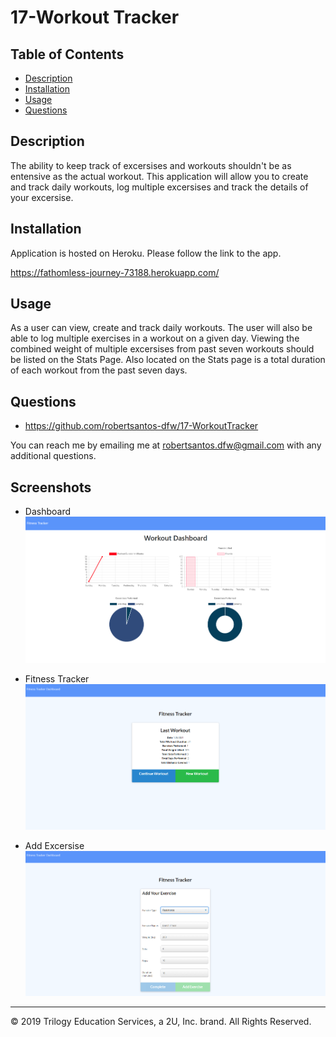 # 17-Workout Tracker

## Table of Contents

* [Description](#description)
* [Installation](#installation)
* [Usage](#usage)
* [Questions](#questions)

## Description 

The ability to keep track of excersises and workouts shouldn't be as entensive as the actual workout. This application will allow you to create and track daily workouts, log multiple excersises and track the details of your excersise.

## Installation

Application is hosted on Heroku. Please follow the link to the app.

https://fathomless-journey-73188.herokuapp.com/

## Usage 

As a user can view, create and track daily workouts. The user will also be able to log multiple exercises in a workout on a given day. Viewing the combined weight of multiple excersises from past seven workouts should be listed on the Stats Page. Also located on the Stats page is a total duration of each workout from the past seven days.


## Questions

* https://github.com/robertsantos-dfw/17-WorkoutTracker

You can reach me by emailing me at robertsantos.dfw@gmail.com with any additional questions.

## Screenshots

* Dashboard
![Getting Started](./assets/screenshot01.png)

* Fitness Tracker
![Answer Questions](./assets/screenshot02.png)

* Add Excersise
![Preview ReadMe File](./assets/screenshot03.png)

---
© 2019 Trilogy Education Services, a 2U, Inc. brand. All Rights Reserved.
